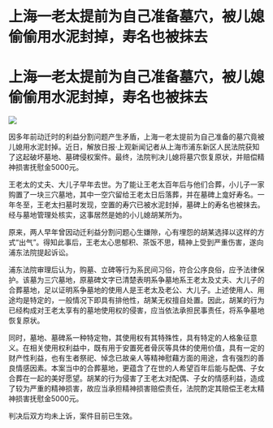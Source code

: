 # 上海一老太提前为自己准备墓穴，被儿媳偷偷用水泥封掉，寿名也被抹去

# 上海一老太提前为自己准备墓穴，被儿媳偷偷用水泥封掉，寿名也被抹去

![](https://inews.gtimg.com/om_bt/ODmI3kZPMPVNVulM60MPCT5QMne_vtS24NK9_Rj1BmnDQAA/1000)

因多年前动迁时的利益分割问题产生矛盾，上海一老太提前为自己准备的墓穴竟被儿媳用水泥封掉。近日，解放日报·上观新闻记者从上海市浦东新区人民法院获知了这起破坏墓地、墓碑侵权案件。最终，法院判决儿媳将墓穴恢复原状，并赔偿精神损害抚慰金5000元。

王老太的丈夫、大儿子早年去世。为了能让王老太百年后与他们合葬，小儿子一家购置了一块三穴墓地，其中一空穴留给王老太日后落葬，并在墓碑上龛好寿名。一年冬至，王老太扫墓时发现，空置的寿穴已被水泥封掉，墓碑上的寿名也被抹去。经与墓地管理处核实，这事居然是她的小儿媳胡某所为。

原来，两人早年曾因动迁利益分割问题心生嫌隙，心有埋怨的胡某选择以这样的方式“出气”。得知此事后，王老太心思郁积、茶饭不思，精神上受到严重伤害，遂向浦东法院提起诉讼。

浦东法院审理后认为，购墓、立碑等行为系民间习俗，符合公序良俗，应予法律保护。该墓为三穴墓地，原墓碑文字已清楚表明系争墓地系王老太及丈夫、大儿子的合葬墓地，足以证明系争墓地的使用人是王老太及老公、大儿子。上述使用人、用途均是特定的，一般情况下即具有排他性，胡某无权擅自处置。因此，胡某的行为已经构成对王老太享有的墓地使用权的侵害，应当依法承担民事责任，将系争墓地恢复原状。

同时，墓地、墓碑系一种特定物，其使用权有其特殊性，具有特定的人格象征意义。在相关使用权利益中，既有用于安置死者骨灰等具体的使用价值，具有一定的财产性利益，也有生者祭祀、悼念已故亲人等精神慰藉方面的用途，含有强烈的善良情感因素。本案当中的合葬墓地，更蕴含了在世的人希望百年后能与配偶、子女合葬在一起的美好愿望。胡某的行为侵害了王老太对配偶、子女的情感利益，造成了较为严重的精神损害，故应当承担精神损害赔偿责任，法院酌定其赔偿王老太精神损害抚慰金5000元。

判决后双方均未上诉，案件目前已生效。

